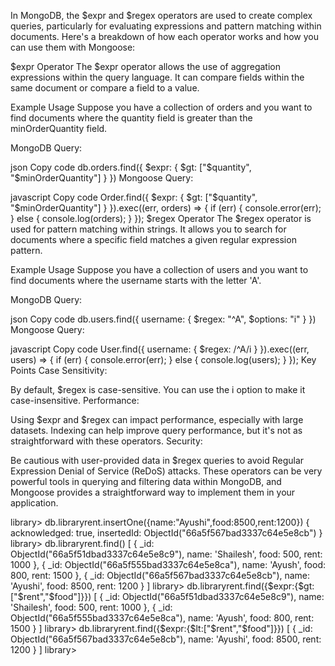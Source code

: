 In MongoDB, the $expr and $regex operators are used to create complex queries, particularly for evaluating expressions and pattern matching within documents. Here's a breakdown of how each operator works and how you can use them with Mongoose:

$expr Operator
The $expr operator allows the use of aggregation expressions within the query language. It can compare fields within the same document or compare a field to a value.

Example Usage
Suppose you have a collection of orders and you want to find documents where the quantity field is greater than the minOrderQuantity field.

MongoDB Query:

json
Copy code
db.orders.find({
$expr: {
    $gt: ["$quantity", "$minOrderQuantity"]
}
})
Mongoose Query:

javascript
Copy code
Order.find({
$expr: {
    $gt: ["$quantity", "$minOrderQuantity"]
  }
}).exec((err, orders) => {
  if (err) {
    console.error(err);
  } else {
    console.log(orders);
  }
});
$regex Operator
The $regex operator is used for pattern matching within strings. It allows you to search for documents where a specific field matches a given regular expression pattern.

Example Usage
Suppose you have a collection of users and you want to find documents where the username starts with the letter 'A'.

MongoDB Query:

json
Copy code
db.users.find({
username: { $regex: "^A", $options: "i" }
})
Mongoose Query:

javascript
Copy code
User.find({
username: { $regex: /^A/i }
}).exec((err, users) => {
if (err) {
console.error(err);
} else {
console.log(users);
}
});
Key Points
Case Sensitivity:

By default, $regex is case-sensitive. You can use the i option to make it case-insensitive.
Performance:

Using $expr and $regex can impact performance, especially with large datasets. Indexing can help improve query performance, but it's not as straightforward with these operators.
Security:

Be cautious with user-provided data in $regex queries to avoid Regular Expression Denial of Service (ReDoS) attacks.
These operators can be very powerful tools in querying and filtering data within MongoDB, and Mongoose provides a straightforward way to implement them in your application.

library> db.libraryrent.insertOne({name:"Ayushi",food:8500,rent:1200})
{
acknowledged: true,
insertedId: ObjectId("66a5f567bad3337c64e5e8cb")
}
library> db.libraryrent.find()
[
{
_id: ObjectId("66a5f51dbad3337c64e5e8c9"),
name: 'Shailesh',
food: 500,
rent: 1000
},
{
_id: ObjectId("66a5f555bad3337c64e5e8ca"),
name: 'Ayush',
food: 800,
rent: 1500
},
{
_id: ObjectId("66a5f567bad3337c64e5e8cb"),
name: 'Ayushi',
food: 8500,
rent: 1200
}
]
library> db.libraryrent.find({$expr:{$gt:["$rent","$food"]}})
[
{
_id: ObjectId("66a5f51dbad3337c64e5e8c9"),
name: 'Shailesh',
food: 500,
rent: 1000
},
{
_id: ObjectId("66a5f555bad3337c64e5e8ca"),
name: 'Ayush',
food: 800,
rent: 1500
}
]
library> db.libraryrent.find({$expr:{$lt:["$rent","$food"]}})
[
{
_id: ObjectId("66a5f567bad3337c64e5e8cb"),
name: 'Ayushi',
food: 8500,
rent: 1200
}
]
library>
